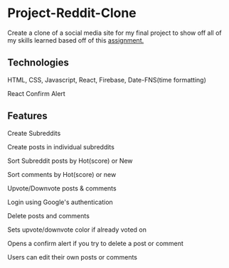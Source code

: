 # Project-Reddit-Clone

Create a clone of a social media site for my final project to show off all of my skills learned based off of this [assignment.](https://www.theodinproject.com/lessons/node-path-javascript-javascript-final-project)

## Technologies

HTML, CSS, Javascript, React, Firebase, Date-FNS(time formatting)

React Confirm Alert

## Features

Create Subreddits

Create posts in individual subreddits

Sort Subreddit posts by Hot(score) or New

Sort comments by Hot(score) or new

Upvote/Downvote posts & comments

Login using Google's authentication

Delete posts and comments

Sets upvote/downvote color if already voted on

Opens a confirm alert if you try to delete a post or comment

Users can edit their own posts or comments 